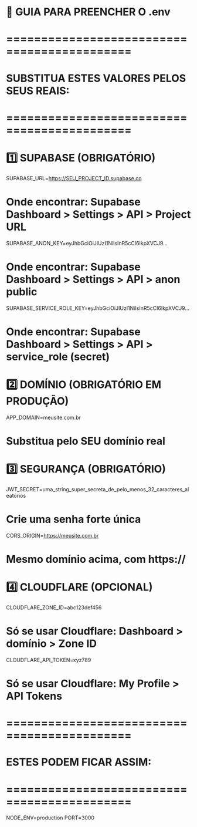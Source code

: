 # 🔑 GUIA PARA PREENCHER O .env

# ============================================
# SUBSTITUA ESTES VALORES PELOS SEUS REAIS:
# ============================================

# 1️⃣ SUPABASE (OBRIGATÓRIO)
SUPABASE_URL=https://SEU_PROJECT_ID.supabase.co
# Onde encontrar: Supabase Dashboard > Settings > API > Project URL

SUPABASE_ANON_KEY=eyJhbGciOiJIUzI1NiIsInR5cCI6IkpXVCJ9...
# Onde encontrar: Supabase Dashboard > Settings > API > anon public

SUPABASE_SERVICE_ROLE_KEY=eyJhbGciOiJIUzI1NiIsInR5cCI6IkpXVCJ9...
# Onde encontrar: Supabase Dashboard > Settings > API > service_role (secret)

# 2️⃣ DOMÍNIO (OBRIGATÓRIO EM PRODUÇÃO)
APP_DOMAIN=meusite.com.br
# Substitua pelo SEU domínio real

# 3️⃣ SEGURANÇA (OBRIGATÓRIO)
JWT_SECRET=uma_string_super_secreta_de_pelo_menos_32_caracteres_aleatórios
# Crie uma senha forte única

CORS_ORIGIN=https://meusite.com.br
# Mesmo domínio acima, com https://

# 4️⃣ CLOUDFLARE (OPCIONAL)
CLOUDFLARE_ZONE_ID=abc123def456
# Só se usar Cloudflare: Dashboard > domínio > Zone ID

CLOUDFLARE_API_TOKEN=xyz789
# Só se usar Cloudflare: My Profile > API Tokens

# ============================================
# ESTES PODEM FICAR ASSIM:
# ============================================
NODE_ENV=production
PORT=3000